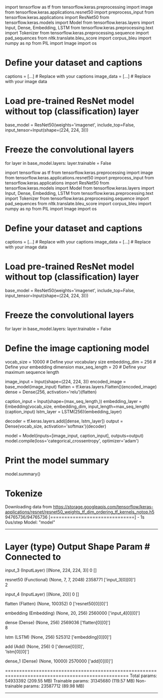 import tensorflow as tf
from tensorflow.keras.preprocessing import image
from tensorflow.keras.applications.resnet50 import preprocess_input
from tensorflow.keras.applications import ResNet50
from tensorflow.keras.models import Model
from tensorflow.keras.layers import Input, Dense, Embedding, LSTM
from tensorflow.keras.preprocessing.text import Tokenizer
from tensorflow.keras.preprocessing.sequence import pad_sequences
from nltk.translate.bleu_score import corpus_bleu
import numpy as np
from PIL import Image
import os

# Define your dataset and captions
captions = [...]  # Replace with your captions
image_data = [...]  # Replace with your image data

# Load pre-trained ResNet model without top (classification) layer
base_model = ResNet50(weights='imagenet', include_top=False, input_tensor=Input(shape=(224, 224, 3)))

# Freeze the convolutional layers
for layer in base_model.layers:
    layer.trainable = False

import tensorflow as tf
from tensorflow.keras.preprocessing import image
from tensorflow.keras.applications.resnet50 import preprocess_input
from tensorflow.keras.applications import ResNet50
from tensorflow.keras.models import Model
from tensorflow.keras.layers import Input, Dense, Embedding, LSTM
from tensorflow.keras.preprocessing.text import Tokenizer
from tensorflow.keras.preprocessing.sequence import pad_sequences
from nltk.translate.bleu_score import corpus_bleu
import numpy as np
from PIL import Image
import os

# Define your dataset and captions
captions = [...]  # Replace with your captions
image_data = [...]  # Replace with your image data

# Load pre-trained ResNet model without top (classification) layer
base_model = ResNet50(weights='imagenet', include_top=False, input_tensor=Input(shape=(224, 224, 3)))

# Freeze the convolutional layers
for layer in base_model.layers:
    layer.trainable = False

# Define the image captioning model
vocab_size = 10000  # Define your vocabulary size
embedding_dim = 256  # Define your embedding dimension
max_seq_length = 20  # Define your maximum sequence length

image_input = Input(shape=(224, 224, 3))
encoded_image = base_model(image_input)
flatten = tf.keras.layers.Flatten()(encoded_image)
dense = Dense(256, activation='relu')(flatten)

caption_input = Input(shape=(max_seq_length,))
embedding_layer = Embedding(vocab_size, embedding_dim, input_length=max_seq_length)(caption_input)
lstm_layer = LSTM(256)(embedding_layer)

decoder = tf.keras.layers.add([dense, lstm_layer])
output = Dense(vocab_size, activation='softmax')(decoder)

model = Model(inputs=[image_input, caption_input], outputs=output)
model.compile(loss='categorical_crossentropy', optimizer='adam')

# Print the model summary
model.summary()

# Tokenize
 Downloading data from https://storage.googleapis.com/tensorflow/keras-applications/resnet/resnet50_weights_tf_dim_ordering_tf_kernels_notop.h5
94765736/94765736 [==============================] - 1s 0us/step
Model: "model"
__________________________________________________________________________________________________
 Layer (type)                Output Shape                 Param #   Connected to                  
==================================================================================================
 input_3 (InputLayer)        [(None, 224, 224, 3)]        0         []                            
                                                                                                  
 resnet50 (Functional)       (None, 7, 7, 2048)           2358771   ['input_3[0][0]']             
                                                          2                                       
                                                                                                  
 input_4 (InputLayer)        [(None, 20)]                 0         []                            
                                                                                                  
 flatten (Flatten)           (None, 100352)               0         ['resnet50[0][0]']            
                                                                                                  
 embedding (Embedding)       (None, 20, 256)              2560000   ['input_4[0][0]']             
                                                                                                  
 dense (Dense)               (None, 256)                  2569036   ['flatten[0][0]']             
                                                          8                                       
                                                                                                  
 lstm (LSTM)                 (None, 256)                  525312    ['embedding[0][0]']           
                                                                                                  
 add (Add)                   (None, 256)                  0         ['dense[0][0]',               
                                                                     'lstm[0][0]']                
                                                                                                  
 dense_1 (Dense)             (None, 10000)                2570000   ['add[0][0]']                 
                                                                                                  
==================================================================================================
Total params: 54933392 (209.55 MB)
Trainable params: 31345680 (119.57 MB)
Non-trainable params: 23587712 (89.98 MB)
__________________________________________________________________________________________________
